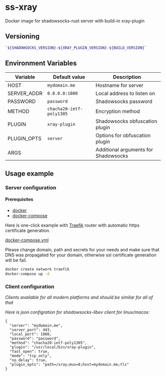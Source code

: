 # ss-xray

Docker image for shadowsocks-rust server with build-in xray-plugin

## Versioning

```bash
`${SHADOWSOCKS_VERSION}-${XRAY_PLUGIN_VERSION}-${BUILD_VERSION}`
```

## Environment Variables

| Variable | Default value | Description |
|-|-|-|
| HOST | `mydomain.me` | Hostname for server |
| SERVER_ADDR | `0.0.0.0:1080` | Local address to listen on |
| PASSWORD | `password` | Shadowsocks password |
| METHOD | `chacha20-ietf-poly1305` | Encryption method |
| PLUGIN | `xray-plugin` | Shadowsocks obfuscation plugin |
| PLUGIN_OPTS | `server` | Options for obfuscation plugin |
| ARGS | | Additional arguments for Shadowsocks |

## Usage example

### Server configuration

#### Prerequisites

* [docker](https://docs.docker.com/get-docker/)
* [docker-compose](https://docs.docker.com/compose/install/)

Here is one-click example with [Traefik](https://traefik.io/) router with automatic https certificate generation.

[docker-compose.yml](./example/docker-compose.yml)

Please change domain, path and secrets for your needs and make sure that DNS was propagated for your domain, otherwise ssl certificate generation will be fail.

```bash
docker create network traefik
docker-compose up -d
```

### Client configuration

*Clients available for all modern platforms and should be similar for all of that*

*Here is json configration for shadowsocks-libev client for linux/macos:*

```
{
  "server": "mydomain.me",
  "server_port": 443,
  "local_port": 1080,
  "password": "password",
  "method": "chacha20-ietf-poly1305",
  "plugin": "/usr/local/bin/xray-plugin",
  "fast_open": true,
  "mode": "tcp_only",
  "no_delay": true,
  "plugin_opts": "path=/xray;mux=8;host=mydomain.me;tls"
}
```

